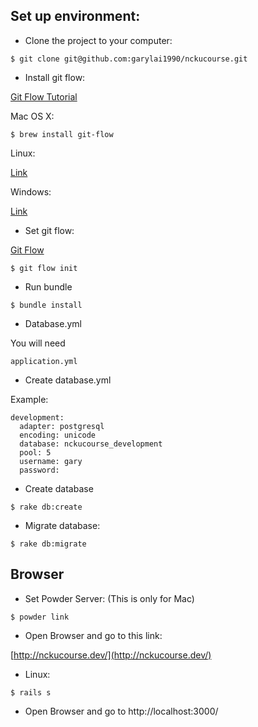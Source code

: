 ## Set up environment:

- Clone the project to your computer:

```
$ git clone git@github.com:garylai1990/nckucourse.git
```

- Install git flow:

[Git Flow Tutorial](http://nvie.com/posts/a-successful-git-branching-model/)

Mac OS X:

```
$ brew install git-flow
```

Linux:

[Link](https://github.com/nvie/gitflow/wiki/Linux)

Windows:

[Link](https://github.com/nvie/gitflow/wiki/Windows)

- Set git flow:

[Git Flow](http://nvie.com/posts/a-successful-git-branching-model/)

```
$ git flow init
```
- Run bundle

```
$ bundle install
```

- Database.yml

You will need

```
application.yml
```

- Create database.yml

Example:

```
development:
  adapter: postgresql
  encoding: unicode
  database: nckucourse_development
  pool: 5
  username: gary
  password:
 ```

- Create database

```
$ rake db:create
```

- Migrate database:

```
$ rake db:migrate
```

## Browser

- Set Powder Server: (This is only for Mac)

```
$ powder link
```

- Open Browser and go to this link:

[http://nckucourse.dev/](http://nckucourse.dev/)

- Linux:

```
$ rails s
```
- Open Browser and go to http://localhost:3000/